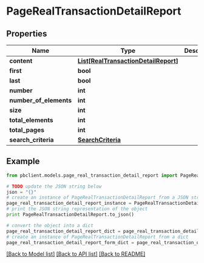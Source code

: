# PageRealTransactionDetailReport


## Properties
Name | Type | Description | Notes
------------ | ------------- | ------------- | -------------
**content** | [**List[RealTransactionDetailReport]**](RealTransactionDetailReport.md) |  | [optional] 
**first** | **bool** |  | [optional] 
**last** | **bool** |  | [optional] 
**number** | **int** |  | [optional] 
**number_of_elements** | **int** |  | [optional] 
**size** | **int** |  | [optional] 
**total_elements** | **int** |  | [optional] 
**total_pages** | **int** |  | [optional] 
**search_criteria** | [**SearchCriteria**](SearchCriteria.md) |  | [optional] 

## Example

```python
from pbclient.models.page_real_transaction_detail_report import PageRealTransactionDetailReport

# TODO update the JSON string below
json = "{}"
# create an instance of PageRealTransactionDetailReport from a JSON string
page_real_transaction_detail_report_instance = PageRealTransactionDetailReport.from_json(json)
# print the JSON string representation of the object
print PageRealTransactionDetailReport.to_json()

# convert the object into a dict
page_real_transaction_detail_report_dict = page_real_transaction_detail_report_instance.to_dict()
# create an instance of PageRealTransactionDetailReport from a dict
page_real_transaction_detail_report_form_dict = page_real_transaction_detail_report.from_dict(page_real_transaction_detail_report_dict)
```
[[Back to Model list]](../README.md#documentation-for-models) [[Back to API list]](../README.md#documentation-for-api-endpoints) [[Back to README]](../README.md)


